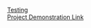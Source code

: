<a href="https://github.com/IBM-EPBL/IBM-Project-26211-1660021283/tree/main/Project%20Development%20Phase/Sprint%204/Testing"> Testing </a><br/>
<a href="https://drive.google.com/file/d/1wOmXct0U9o3tySK0xYf15OvdDishXR_y/view">Project Demonstration Link</a>

